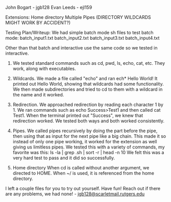 John Bogart - jgb128
Evan Leeds - ejl159

Extensions:
Home directory
Multiple Pipes
(DIRECTORY WILDCARDS MIGHT WORK BY ACCIDENT?)

Testing Plan/Writeup:
We had simple batch mode sh files to test batch mode: 
    batch_input1.txt
    batch_input2.txt
    batch_input3.txt
    batch_input4.txt

Other than that batch and interactive use the same code so we tested
in interactive.

1. We tested standard commands such as cd, pwd, ls, echo, cat, etc. They work, along with executables.

2. Wildcards. We made a file called "echo" and ran ech* Hello World!
    It printed out Hello World, showing that wildcards had some functionality.
    We then made subdirectories and tried to cd to them with a wildcard in
    the name and it worked.

3. Redirection. We approached redirection by reading each character 1 by 1.
    We ran commands such as echo Success>Test1 and then called cat Test1.
    When the terminal printed out "Success", we knew that redirection worked.
    We tested both ways and both worked consistently.

4. Pipes. We called pipes recursively by doing the part before the pipe, then using that as input for the next pipe like a big chain. This made it so instead
of only one pipe working, it worked for the extension as well giving us limitless pipes.
    We tested this with a variety of commands, my favorite was this:
    ls -la | grep .sh | sort -r | head -n 10
    We felt this was a very hard test to pass and it did so successfully.

5. Home directory
    When cd is called without another argument, we directed to HOME.
    When ~/ is used, it is referenced from the home directory.

I left a couple files for you to try out yourself. Have fun!
Reach out if there are any problems, we had none! - jgb128@scarletmail.rutgers.edu
